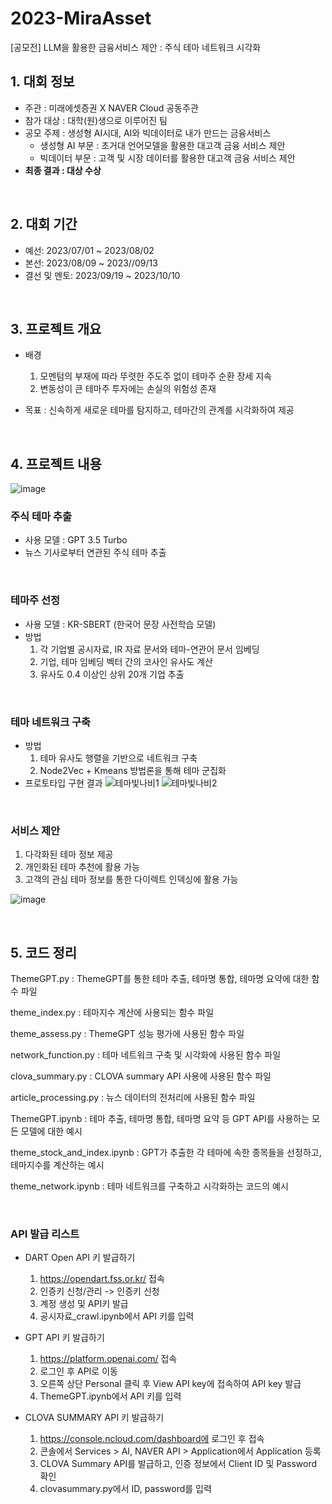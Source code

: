 # 2023-MiraAsset

[공모전] LLM을 활용한 금융서비스 제안 : 주식 테마 네트워크 시각화

## 1. 대회 정보
- 주관 : 미래에셋증권 X NAVER Cloud 공동주관
- 참가 대상 : 대학(원)생으로 이루어진 팀
- 공모 주제 : 생성형 AI시대, AI와 빅데이터로 내가 만드는 금융서비스
  - 생성형 AI 부문 : 초거대 언어모델을 활용한 대고객 금융 서비스 제안
  - 빅데이터 부문 : 고객 및 시장 데이터를 활용한 대고객 금융 서비스 제안
- **최종 결과 : 대상 수상**

</br>

## 2. 대회 기간
- 예선: 2023/07/01 ~ 2023/08/02
- 본선: 2023/08/09 ~ 2023//09/13
- 결선 및 멘토: 2023/09/19 ~ 2023/10/10

</br>

## 3. 프로젝트 개요

- 배경
  1. 모멘텀의 부재에 따라 뚜렷한 주도주 없이 테마주 순환 장세 지속
  2. 변동성이 큰 테마주 투자에는 손실의 위험성 존재

- 목표 : 신속하게 새로운 테마를 탐지하고, 테마간의 관계를 시각화하여 제공

</br>

## 4. 프로젝트 내용

![image](https://github.com/user-attachments/assets/fa5533be-be6d-4698-9763-d68239bfbec7)

### 주식 테마 추출
- 사용 모델 : GPT 3.5 Turbo
- 뉴스 기사로부터 연관된 주식 테마 추출

</br>

### 테마주 선정
- 사용 모델 : KR-SBERT (한국어 문장 사전학습 모델)
- 방법
  1. 각 기업별 공시자료, IR 자료 문서와 테마-연관어 문서 임베딩
  2. 기업, 테마 임베딩 벡터 간의 코사인 유사도 계산
  3. 유사도 0.4 이상인 상위 20개 기업 추출

</br>

### 테마 네트워크 구축
- 방법
  1. 테마 유사도 행렬을 기반으로 네트워크 구축
  2. Node2Vec + Kmeans 방법론을 통해 테마 군집화
- 프로토타입 구현 결과
![테마빛나비1](https://github.com/suinkim19/themebitnavi/assets/103398227/c44571ed-c2f9-4cc1-a2c5-5c2e78e51275)
![테마빛나비2](https://github.com/suinkim19/themebitnavi/assets/103398227/3a29e908-510d-4823-8f85-9380fd63c15c)

</br>

### 서비스 제안
1. 다각화된 테마 정보 제공
2. 개인화된 테마 추천에 활용 가능
3. 고객의 관심 테마 정보를 통한 다이렉트 인덱싱에 활용 가능
   
![image](https://github.com/user-attachments/assets/6feed8d6-e6d5-4f41-baf2-6b3a462b8682)


</br>

## 5. 코드 정리 

ThemeGPT.py : ThemeGPT를 통한 테마 추출, 테마명 통합, 테마명 요약에 대한 함수 파일

theme_index.py : 테마지수 계산에 사용되는 함수 파일

theme_assess.py : ThemeGPT 성능 평가에 사용된 함수 파일

network_function.py : 테마 네트워크 구축 및 시각화에 사용된 함수 파일

clova_summary.py : CLOVA summary API 사용에 사용된 함수 파일

article_processing.py : 뉴스 데이터의 전처리에 사용된 함수 파일

ThemeGPT.ipynb : 테마 추출, 테마명 통합, 테마명 요약 등 GPT API를 사용하는 모든 모델에 대한 예시

theme_stock_and_index.ipynb : GPT가 추출한 각 테마에 속한 종목들을 선정하고, 테마지수를 계산하는 예시

theme_network.ipynb : 테마 네트워크를 구축하고 시각화하는 코드의 예시

</br>

### API 발급 리스트
- DART Open API 키 발급하기
  1. https://opendart.fss.or.kr/ 접속 
  2. 인증키 신청/관리 -> 인증키 신청
  3. 계정 생성 및 API키 발급
  4. 공시자료_crawl.ipynb에서 API 키를 입력
 
- GPT API 키 발급하기
  1. https://platform.openai.com/ 접속
  2. 로그인 후 API로 이동
  3. 오른쪽 상단 Personal 클릭 후 View API key에 접속하여 API key 발급
  4. ThemeGPT.ipynb에서 API 키를 입력
    
- CLOVA SUMMARY API 키 발급하기
  1. https://console.ncloud.com/dashboard에 로그인 후 접속
  2. 콘솔에서 Services > AI, NAVER API > Application에서 Application 등록
  3. CLOVA Summary API를 발급하고, 인증 정보에서 Client ID 및 Password 확인
  4. clovasummary.py에서 ID, password를 입력

